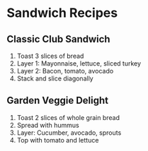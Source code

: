# Sandwich Recipes

## Classic Club Sandwich

1.  Toast 3 slices of bread
2.  Layer 1: Mayonnaise, lettuce, sliced turkey
3.  Layer 2: Bacon, tomato, avocado
4.  Stack and slice diagonally

## Garden Veggie Delight

1.  Toast 2 slices of whole grain bread
2.  Spread with hummus
3.  Layer: Cucumber, avocado, sprouts
4.  Top with tomato and lettuce

